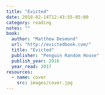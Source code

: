 ```yaml
---
title: "Evicted"
date: 2018-02-14T12:43:55-05:00
category: reading
notes: ""
book:
  author: "Matthew Desmond"
  url: "http://evictedbook.com/"
  title: "Evicted"
  publisher: "Penguin Random House"
  publish_year: 2016
  year_read: 2017
resources:
  - name: cover
    src: images/cover.jpg
---
```


